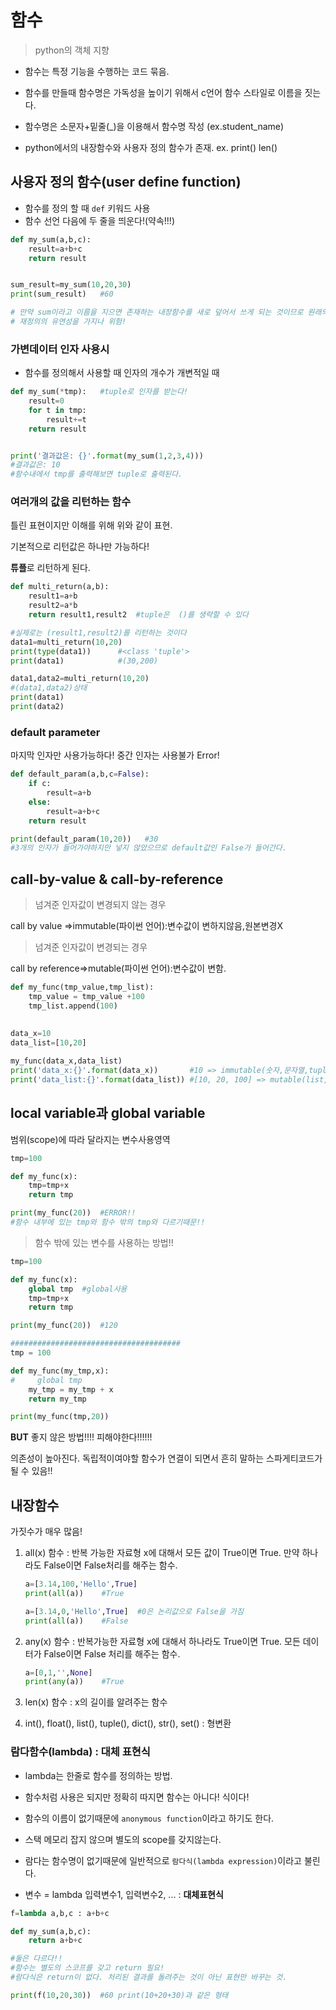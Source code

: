 # 함수
> python의 객체 지향

- 함수는 특정 기능을 수행하는 코드 묶음.

- 함수를 만들때 함수명은 가독성을 높이기 위해서 c언어 함수 스타일로 이름을 짓는다.

- 함수명은 소문자+밑줄(_)을 이용해서 함수명 작성 (ex.student_name)

- python에서의 내장함수와 사용자 정의 함수가 존재. ex. print() len()




## 사용자 정의 함수(user define function)

- 함수를 정의 할 때 `def` 키워드 사용
- 함수 선언 다음에 두 줄을 띄운다!(약속!!!)

```python
def my_sum(a,b,c):
    result=a+b+c
    return result


sum_result=my_sum(10,20,30)
print(sum_result)	#60

# 만약 sum이라고 이름을 지으면 존재하는 내장함수를 새로 덮어서 쓰게 되는 것이므로 원래의 고유 sum() 내장함수를 쓸 수 없다.
# 재정의의 유연성을 가지나 위험!
```



### 가변데이터 인자 사용시

- 함수를 정의해서 사용할 때 인자의 개수가 개변적일 때

```python
def my_sum(*tmp):	#tuple로 인자를 받는다!
    result=0
    for t in tmp:
        result+=t
    return result


print('결과값은: {}'.format(my_sum(1,2,3,4)))
#결과값은: 10
#함수내에서 tmp를 출력해보면 tuple로 출력된다.
```



### 여러개의 값을 리턴하는 함수

틀린 표현이지만 이해를 위해 위와 같이 표현.

기본적으로 리턴값은 하나만 가능하다!

**튜플**로 리턴하게 된다.

```python
def multi_return(a,b):
    result1=a+b
    result2=a*b
    return result1,result2	#tuple은  ()를 생략할 수 있다

#실제로는 (result1,result2)를 리턴하는 것이다
data1=multi_return(10,20)
print(type(data1))		#<class 'tuple'>
print(data1)			#(30,200)

data1,data2=multi_return(10,20)
#(data1,data2)상태
print(data1)
print(data2)
```



### default parameter

마지막 인자만 사용가능하다! 중간 인자는 사용불가 Error!

```python
def default_param(a,b,c=False):
    if c:
        result=a+b
    else:
        result=a+b+c
    return result

print(default_param(10,20))   #30
#3개의 인자가 들어가야하지만 넣지 않았으므로 default값인 False가 들어간다.
```



## call-by-value & call-by-reference

> 넘겨준 인자값이 변경되지 않는 경우

call by value =>immutable(파이썬 언어):변수값이 변하지않음,원본변경X

> 넘겨준 인자값이 변경되는 경우

call by reference=>mutable(파이썬 언어):변수값이 변함.

```python
def my_func(tmp_value,tmp_list):
    tmp_value = tmp_value +100
    tmp_list.append(100)
    
    
data_x=10
data_list=[10,20]

my_func(data_x,data_list)
print('data_x:{}'.format(data_x))		#10 => immutable(숫자,문자열,tuple)
print('data_list:{}'.format(data_list))	#[10, 20, 100] => mutable(list,dict)
```



##  local variable과 global variable

범위(scope)에 따라 달라지는 변수사용영역

```python
tmp=100

def my_func(x):
    tmp=tmp+x
    return tmp

print(my_func(20))	#ERROR!! 
#함수 내부에 있는 tmp와 함수 밖의 tmp와 다르기때문!!
```



> 함수 밖에 있는 변수를 사용하는 방법!!

```python
tmp=100

def my_func(x):
    global tmp	#global사용
    tmp=tmp+x
    return tmp

print(my_func(20))	#120

######################################
tmp = 100

def my_func(my_tmp,x):
#     global tmp
    my_tmp = my_tmp + x
    return my_tmp

print(my_func(tmp,20))
```



**BUT** 좋지 않은 방법!!!! 피해야한다!!!!!!

의존성이 높아진다. 독립적이여야할 함수가 연결이 되면서 흔히 말하는 스파게티코드가 될 수 있음!!



## 내장함수

가짓수가 매우 많음!

1. all(x) 함수 : 반복 가능한 자료형 x에 대해서 모든 값이 True이면 True. 만약 하나라도 False이면 False처리를 해주는 함수.

   ``` python
   a=[3.14,100,'Hello',True]
   print(all(a))	#True
   
   a=[3.14,0,'Hello',True]	#0은 논리값으로 False을 가짐
   print(all(a))	#False
   ```

2. any(x) 함수 : 반복가능한 자료형 x에 대해서 하나라도 True이면 True. 모든 데이터가 False이면 False 처리를 해주는 함수.

   ```python
   a=[0,1,'',None]
   print(any(a))	#True
   ```

3. len(x) 함수 : x의 길이를 알려주는 함수

4. int(), float(), list(), tuple(), dict(), str(), set() : 형변환



### 람다함수(lambda) : 대체 표현식

- lambda는 한줄로 함수를 정의하는 방법.

- 함수처럼 사용은 되지만 정확히 따지면 함수는 아니다! 식이다!

- 함수의 이름이 없기때문에 `anonymous function`이라고 하기도 한다.

- 스택 메모리 잡지 않으며 별도의 scope를 갖지않는다.

- 람다는 함수명이 없기때문에 일반적으로 `람다식(lambda expression)`이라고 불린다.

- 변수 = lambda 입력변수1, 입력변수2, ... : **대체표현식**

```python
f=lambda a,b,c : a+b+c

def my_sum(a,b,c):
    return a+b+c

#둘은 다르다!!
#함수는 별도의 스코프를 갖고 return 필요!
#람다식은 return이 없다. 처리된 결과를 돌려주는 것이 아닌 표현만 바꾸는 것.

print(f(10,20,30))	#60 print(10+20+30)과 같은 형태
```





